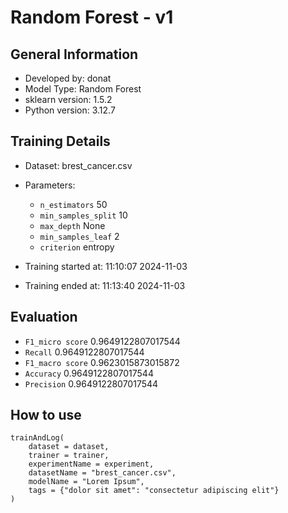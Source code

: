 # Random Forest - v1
## General Information 
- Developed by: donat
- Model Type: Random Forest
- sklearn version: 1.5.2
- Python version: 3.12.7
## Training Details

- Dataset: brest_cancer.csv
- Parameters: 
    - `n_estimators` 50
    - `min_samples_split` 10
    - `max_depth` None
    - `min_samples_leaf` 2
    - `criterion` entropy
    
- Training started at: 11:10:07 2024-11-03
- Training ended at: 11:13:40 2024-11-03
## Evaluation
- `F1_micro score` 0.9649122807017544
- `Recall` 0.9649122807017544
- `F1_macro score` 0.9623015873015872
- `Accuracy` 0.9649122807017544
- `Precision` 0.9649122807017544
## How to use
```
trainAndLog(
    dataset = dataset,
    trainer = trainer,
    experimentName = experiment,
    datasetName = "brest_cancer.csv",
    modelName = "Lorem Ipsum",
    tags = {"dolor sit amet": "consectetur adipiscing elit"}
)
```
